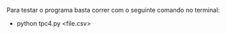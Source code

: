 Para testar o programa basta correr com o seguinte comando no terminal:

- python tpc4.py <file.csv>
